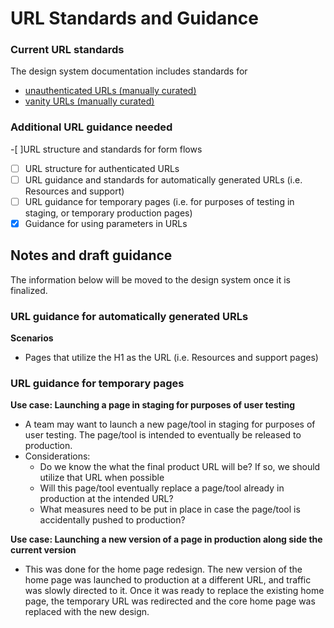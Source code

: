 # URL Standards and Guidance

### Current URL standards

The design system documentation includes standards for 
- [unauthenticated URLs (manually curated)](https://design.va.gov/content-style-guide/url-standards)
- [vanity URLs (manually curated)](https://design.va.gov/content-style-guide/url-standards#vanity-urls)

### Additional URL guidance needed
-[ ]URL structure and standards for form flows
-[ ] URL structure for authenticated URLs
-[ ] URL guidance and standards for automatically generated URLs (i.e. Resources and support)
-[ ] URL guidance for temporary pages (i.e. for purposes of testing in staging, or temporary production pages)
-[x] Guidance for using parameters in URLs

## Notes and draft guidance

The information below will be moved to the design system once it is finalized. 


### URL guidance for automatically generated URLs

**Scenarios**
- Pages that utilize the H1 as the URL (i.e. Resources and support pages)


### URL guidance for temporary pages

**Use case: Launching a page in staging for purposes of user testing**
  - A team may want to launch a new page/tool in staging for purposes of user testing.  The page/tool is intended to eventually be released to production.
  - Considerations:
    - Do we know the what the final product URL will be?  If so, we should utilize that URL when possible
    - Will this page/tool eventually replace a page/tool already in production at the intended URL?
    - What measures need to be put in place in case the page/tool is accidentally pushed to production?


**Use case: Launching a new version of a page in production along side the current version**
  - This was done for the home page redesign.  The new version of the home page was launched to production at a different URL, and traffic was slowly directed to it.  Once it was ready to replace the existing home page, the temporary URL was redirected and the core home page was replaced with the new design.
